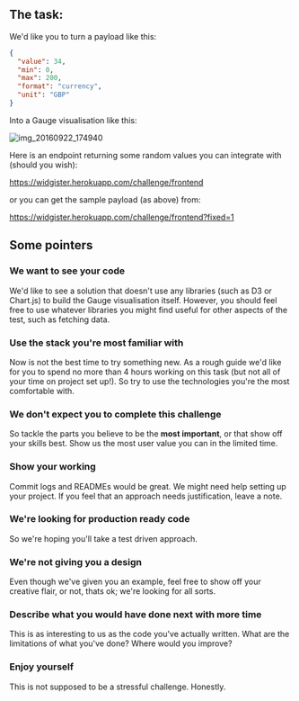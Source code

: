 ## The task:

We'd like you to turn a payload like this:

```json
{
  "value": 34,
  "min": 0,
  "max": 200,
  "format": "currency",
  "unit": "GBP"
}
```

Into a Gauge visualisation like this:

![img_20160922_174940](https://cloud.githubusercontent.com/assets/122096/18757750/2bc9c6a2-80ed-11e6-94dc-40e37d802be2.jpg)

Here is an endpoint returning some random values you can integrate with (should you wish):

https://widgister.herokuapp.com/challenge/frontend

or you can get the sample payload (as above) from:

https://widgister.herokuapp.com/challenge/frontend?fixed=1

## Some pointers

### We want to see your code 

We'd like to see a solution that doesn't use any libraries (such as D3 or Chart.js) to build the Gauge visualisation itself. However, you should feel free to use whatever libraries you might find useful for other aspects of the test, such as fetching data.

### Use the stack you're most familiar with

Now is not the best time to try something new. As a rough guide we'd like for you to spend no more than 4 hours working on this task (but not all of your time on project set up!). So try to use the technologies you're the most comfortable with.

### We don't expect you to complete this challenge

So tackle the parts you believe to be the **most important**, or that show off your skills
best. Show us the most user value you can in the limited time.

### Show your working

Commit logs and READMEs would be great. We might need help setting up your project.
If you feel that an approach needs justification, leave a note.

### We're looking for production ready code

So we're hoping you'll take a test driven approach. 

### We're not giving you a design

Even though we've given you an example, feel free to show off your creative flair, or not, thats ok; we're looking for all sorts.

### Describe what you would have done next with more time

This is as interesting to us as the code you've actually written. What are the limitations of 
what you've done? Where would you improve? 

### Enjoy yourself

This is not supposed to be a stressful challenge. Honestly.
